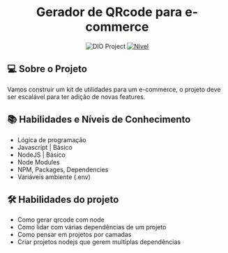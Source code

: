 <!--START_SECTION:header-->
<div align="center">
  <p align="center">
    <h1>Gerador de QRcode para e-commerce</h1>
  </p>
</div>
<!--END_SECTION:header-->

<p align="center">
  <img src="https://img.shields.io/static/v1?label=DIO&message=Education&color=E94D5F&labelColor=202024" alt="DIO Project" />
  <a href="NIVEL"><img  src="https://img.shields.io/static/v1?label=Nivel&message=Basico&color=E94D5F&labelColor=202024" alt="Nivel"></a>

</p>


## 💻 Sobre o Projeto

Vamos construir um kit de utilidades para um e-commerce, o projeto deve ser escalável para ter adição de novas features.

## 📚 Habilidades e Níveis de Conhecimento

- Lógica de programação
- Javascript | Básico
- NodeJS | Básico
- Node Modules
- NPM, Packages, Dependencies
- Variáveis ambiente (.env)

## 🛠️ Habilidades do projeto

- Como gerar qrcode com node
- Como lidar com várias dependências de um projeto
- Como pensar em projetos por camadas
- Criar projetos nodejs que gerem multiplas dependências
